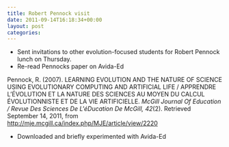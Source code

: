 ```yaml
---
title: Robert Pennock visit
date: 2011-09-14T16:18:34+00:00
layout: post
categories:
---
```

  * Sent invitations to other evolution-focused students for Robert Pennock lunch on Thursday.
  * Re-read Pennocks paper on Avida-Ed

Pennock, R. (2007). LEARNING EVOLUTION AND THE NATURE OF SCIENCE USING EVOLUTIONARY COMPUTING AND ARTIFICIAL LIFE / APPRENDRE L’ÉVOLUTION ET LA NATURE DES SCIENCES AU MOYEN DU CALCUL ÉVOLUTIONNISTE ET DE LA VIE ARTIFICIELLE. _McGill Journal Of Education / Revue Des Sciences De L'éDucation De McGill, 42_(2). Retrieved September 14, 2011, from <http://mje.mcgill.ca/index.php/MJE/article/view/2220>

  * Downloaded and briefly experimented with Avida-Ed
